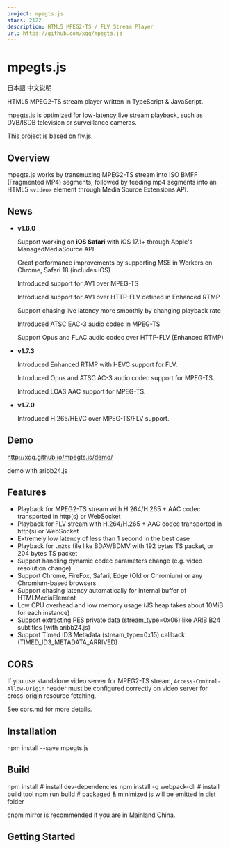 ```yaml
---
project: mpegts.js
stars: 2122
description: HTML5 MPEG2-TS / FLV Stream Player
url: https://github.com/xqq/mpegts.js
---
```


mpegts.js
=========

日本語 中文说明

HTML5 MPEG2-TS stream player written in TypeScript & JavaScript.

mpegts.js is optimized for low-latency live stream playback, such as DVB/ISDB television or surveillance cameras.

This project is based on flv.js.

Overview
--------

mpegts.js works by transmuxing MPEG2-TS stream into ISO BMFF (Fragmented MP4) segments, followed by feeding mp4 segments into an HTML5 `<video>` element through Media Source Extensions API.

News
----

-   **v1.8.0**
    
    Support working on **iOS Safari** with iOS 17.1+ through Apple's ManagedMediaSource API
    
    Great performance improvements by supporting MSE in Workers on Chrome, Safari 18 (includes iOS)
    
    Introduced support for AV1 over MPEG-TS
    
    Introduced support for AV1 over HTTP-FLV defined in Enhanced RTMP
    
    Support chasing live latency more smoothly by changing playback rate
    
    Introduced ATSC EAC-3 audio codec in MPEG-TS
    
    Support Opus and FLAC audio codec over HTTP-FLV (Enhanced RTMP)
    
-   **v1.7.3**
    
    Introduced Enhanced RTMP with HEVC support for FLV.
    
    Introduced Opus and ATSC AC-3 audio codec support for MPEG-TS.
    
    Introduced LOAS AAC support for MPEG-TS.
    
-   **v1.7.0**
    
    Introduced H.265/HEVC over MPEG-TS/FLV support.
    

Demo
----

http://xqq.github.io/mpegts.js/demo/

demo with aribb24.js

Features
--------

-   Playback for MPEG2-TS stream with H.264/H.265 + AAC codec transported in http(s) or WebSocket
-   Playback for FLV stream with H.264/H.265 + AAC codec transported in http(s) or WebSocket
-   Extremely low latency of less than 1 second in the best case
-   Playback for `.m2ts` file like BDAV/BDMV with 192 bytes TS packet, or 204 bytes TS packet
-   Support handling dynamic codec parameters change (e.g. video resolution change)
-   Support Chrome, FireFox, Safari, Edge (Old or Chromium) or any Chromium-based browsers
-   Support chasing latency automatically for internal buffer of HTMLMediaElement
-   Low CPU overhead and low memory usage (JS heap takes about 10MiB for each instance)
-   Support extracting PES private data (stream\_type=0x06) like ARIB B24 subtitles (with aribb24.js)
-   Support Timed ID3 Metadata (stream\_type=0x15) callback (TIMED\_ID3\_METADATA\_ARRIVED)

CORS
----

If you use standalone video server for MPEG2-TS stream, `Access-Control-Allow-Origin` header must be configured correctly on video server for cross-origin resource fetching.

See cors.md for more details.

Installation
------------

npm install --save mpegts.js

Build
-----

npm install                 # install dev-dependencies
npm install -g webpack-cli  # install build tool
npm run build               # packaged & minimized js will be emitted in dist folder

cnpm mirror is recommended if you are in Mainland China.

Getting Started
---------------

<script src\="mpegts.js"\></script\>
<video id\="videoElement"\></video\>
<script\>
    if (mpegts.getFeatureList().mseLivePlayback) {
        var videoElement \= document.getElementById('videoElement');
        var player \= mpegts.createPlayer({
            type: 'mse',  // could also be mpegts, m2ts, flv
            isLive: true,
            url: 'http://example.com/live/livestream.ts'
        });
        player.attachMediaElement(videoElement);
        player.load();
        player.play();
    }
</script\>

mpegts.js could be tested with Simple Realtime Server.

TODO
----

-   MPEG2-TS static file playback (seeking is not supported now)

Limitations
-----------

-   mpeg2video is not supported
-   HTTP MPEG2-TS live stream could not work on old browsers like IE11
-   mpegts.js is not usable on iOS version 17.0 or older caused by the banning of Media Source Extensions (available on iPadOS), iOS 17.1 works through Managed Media Source API

Features inherited from flv.js
------------------------------

-   FLV container with H.264 + AAC / MP3 codec playback
-   Multipart segmented video playback
-   HTTP FLV low latency live stream playback
-   FLV over WebSocket live stream playback
-   Compatible with Chrome, FireFox, Safari 10, IE11 and Edge
-   Extremely low overhead, and hardware accelerated by your browser!

FLV playback limitations
------------------------

-   MP3 audio codec is currently not working on IE11 / Edge
-   HTTP FLV live stream is not currently working on all browsers, see livestream.md

FLV Multipart playback
----------------------

You only have to provide a playlist for `MediaDataSource`. See multipart.md

Livestream playback
-------------------

See livestream.md

API and Configuration
---------------------

See api.md

Debug
-----

npm install                 # install dev-dependencies
npm install -g webpack-cli  # install build tool
npm run build:debug         # packaged & minimized js will be emitted in dist folder

Design
------

See design.md

License
-------

```
Copyright (C) 2021 magicxqq. All Rights Reserved.

Licensed under the Apache License, Version 2.0 (the "License");
you may not use this file except in compliance with the License.
You may obtain a copy of the License at

    http://www.apache.org/licenses/LICENSE-2.0

Unless required by applicable law or agreed to in writing, software
distributed under the License is distributed on an "AS IS" BASIS,
WITHOUT WARRANTIES OR CONDITIONS OF ANY KIND, either express or implied.
See the License for the specific language governing permissions and
limitations under the License.
```
